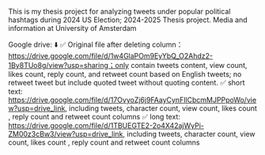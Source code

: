 This is my thesis project for analyzing tweets under popular political hashtags during 2024 US Election; 2024-2025 Thesis project.
Media and information at University of Amsterdam 

Google drive: ⬇️
✅ Original file after deleting column：https://drive.google.com/file/d/1w4GlaPOm9EyYbQ_O2Ahdz2-1By8TUo8g/view?usp=sharing；only contain tweets content, view count, likes count, reply count, and retweet count based on English tweets; no retweet tweet but include quoted tweet without quoting content. 
✅ short text: https://drive.google.com/file/d/17OvyoZj6j9FAayCynFIlCbcmMJPPpoWo/view?usp=drive_link, including tweets, character count, view count, likes count , reply count and retweet count columns
✅ long text: https://drive.google.com/file/d/1TBUEGTE2-2o4X42ajWyPi-ZM00z3cBw3/view?usp=drive_link, including tweets, character count, view count, likes count , reply count and retweet count columns

